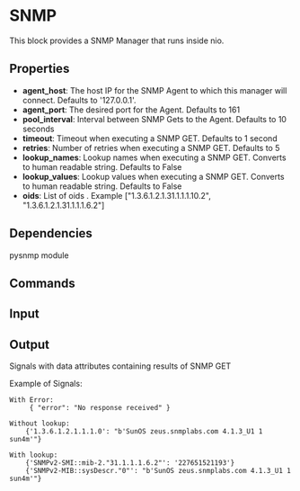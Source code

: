 SNMP
====

This block provides a SNMP Manager that runs inside nio. 


Properties
----------

-  **agent_host**: The host IP for the SNMP Agent to which this manager will connect. Defaults to '127.0.0.1'.
-  **agent_port**: The desired port for the Agent. Defaults to 161
-  **pool_interval**: Interval between SNMP Gets to the Agent. Defaults to 10 seconds 
-  **timeout**: Timeout when executing a SNMP GET. Defaults to 1 second 
-  **retries**: Number of retries when executing a SNMP GET. Defaults to 5 
-  **lookup_names**: Lookup names when executing a SNMP GET. Converts to human readable string. Defaults to False 
-  **lookup_values**: Lookup values when executing a SNMP GET. Converts to human readable string. Defaults to False 
-  **oids**: List of oids . Example ["1.3.6.1.2.1.31.1.1.1.10.2", "1.3.6.1.2.1.31.1.1.1.6.2"] 

Dependencies
------------

  pysnmp module

Commands
--------


Input
-----


Output
------

  Signals with data attributes containing results of SNMP GET
  
  Example of Signals:

    With Error:
         { "error": "No response received" }
    
    Without lookup:
        {'1.3.6.1.2.1.1.1.0': "b'SunOS zeus.snmplabs.com 4.1.3_U1 1 sun4m'"}
    
    With lookup:
        {'SNMPv2-SMI::mib-2."31.1.1.1.6.2"': '227651521193'}
        {'SNMPv2-MIB::sysDescr."0"': "b'SunOS zeus.snmplabs.com 4.1.3_U1 1 sun4m'"}